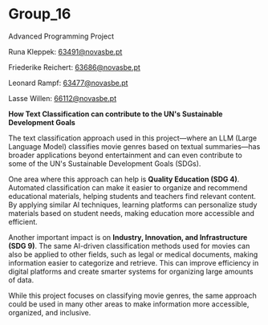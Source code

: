 # Group_16
Advanced Programming Project

Runa Kleppek: 63491@novasbe.pt

Friederike Reichert: 63686@novasbe.pt

Leonard Rampf: 63477@novasbe.pt

Lasse Willen: 66112@novasbe.pt



**How Text Classification can contribute to the UN's Sustainable Development Goals**

The text classification approach used in this project—where an LLM (Large Language Model) classifies movie genres based on textual summaries—has broader applications beyond entertainment and can even contribute to some of the UN's Sustainable Development Goals (SDGs).

One area where this approach can help is **Quality Education (SDG 4)**. Automated classification can make it easier to organize and recommend educational materials, helping students and teachers find relevant content. By applying similar AI techniques, learning platforms can personalize study materials based on student needs, making education more accessible and efficient.
 
Another important impact is on **Industry, Innovation, and Infrastructure (SDG 9)**. The same AI-driven classification methods used for movies can also be applied to other fields, such as legal or medical documents, making information easier to categorize and retrieve. This can improve efficiency in digital platforms and create smarter systems for organizing large amounts of data.

While this project focuses on classifying movie genres, the same approach could be used in many other areas to make information more accessible, organized, and inclusive.

